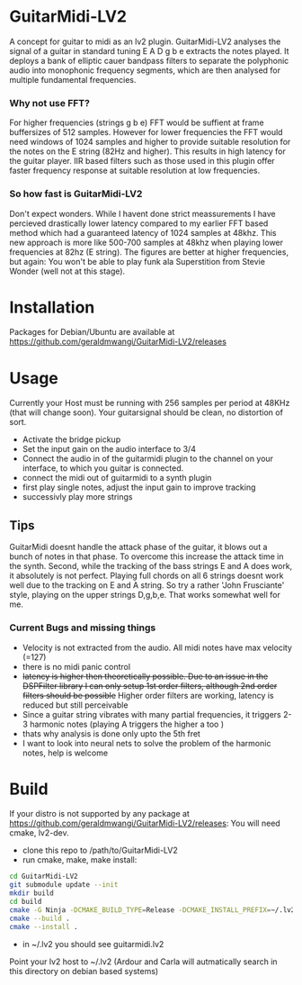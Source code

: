 # GuitarMidi-LV2
A concept for guitar to midi as an lv2 plugin. GuitarMidi-LV2 analyses the signal of a guitar in standard tuning E A D g b e extracts the notes played.
It deploys a bank of elliptic cauer bandpass filters to separate the polyphonic audio into monophonic frequency segments, which are then analysed for multiple fundamental frequencies.
### Why not use FFT?
For higher frequencies (strings g b e) FFT would be suffient at frame buffersizes of 512 samples. However for lower frequencies the FFT would need windows of 1024 samples and higher to provide suitable resolution for the notes on the E string (82Hz and higher). This results in high latency for the guitar player.
IIR based filters such as those used in this plugin offer faster frequency response at suitable resolution at low frequencies.

### So how fast is GuitarMidi-LV2
Don't expect wonders. While I havent done strict meassurements I have percieved drastically lower latency compared to my earlier FFT based method which had a guaranteed latency of 1024 samples at 48khz. This new approach is more like 500-700 samples at 48khz when playing lower frequencies at 82hz (E string). The figures are better at higher frequencies, but again: You won't be able to play funk ala Superstition from Stevie Wonder (well not at this stage).



# Installation
Packages for Debian/Ubuntu are available at https://github.com/geraldmwangi/GuitarMidi-LV2/releases

# Usage
Currently your Host must be running with 256 samples per period at 48KHz (that will change soon). 
Your guitarsignal should be clean, no distortion of sort. 
* Activate the bridge pickup
* Set the input gain on the audio interface to 3/4
* Connect the audio in of the guitarmidi plugin to the channel on your interface, to which you guitar is connected. 
* connect the midi out of guitarmidi to a synth plugin 
* first play single notes, adjust the input gain to improve tracking
* successivly play more strings

## Tips
GuitarMidi doesnt handle the attack phase of the guitar, it blows out a bunch of notes in that phase.
To overcome this increase the attack time in the synth.
Second, while the tracking of the bass strings E and A does work, it absolutely is not perfect.
Playing full chords on all 6 strings doesnt work well due to the tracking on E and A string. So try a rather 'John Frusciante' style, playing on the upper strings D,g,b,e. That works somewhat well for me.


### Current Bugs and missing things
* Velocity is not extracted from the audio. All midi notes have max velocity (=127)
* there is no midi panic control
* ~~latency is higher then theoretically possible. Due to an issue in the DSPFilter library I can only setup 1st order filters, although 2nd order filters
    should be possible~~ Higher order filters are working, latency is reduced but still perceivable
* Since a guitar string vibrates with many partial frequencies, it triggers 2-3 harmonic notes (playing A triggers the higher a too )
* thats why analysis is done only upto the 5th fret
* I want to look into neural nets to solve the problem of the harmonic notes, help is welcome

# Build
If your distro is not supported by any package at  https://github.com/geraldmwangi/GuitarMidi-LV2/releases:
You will need cmake, lv2-dev.
* clone this repo to /path/to/GuitarMidi-LV2
* run cmake, make, make install:
```bash
cd GuitarMidi-LV2
git submodule update --init
mkdir build
cd build
cmake -G Ninja -DCMAKE_BUILD_TYPE=Release -DCMAKE_INSTALL_PREFIX=~/.lv2 ..
cmake --build .
cmake --install .
```
* in ~/.lv2 you should see guitarmidi.lv2

Point your lv2 host to ~/.lv2 (Ardour and Carla will autmatically search in this directory on debian based systems)



